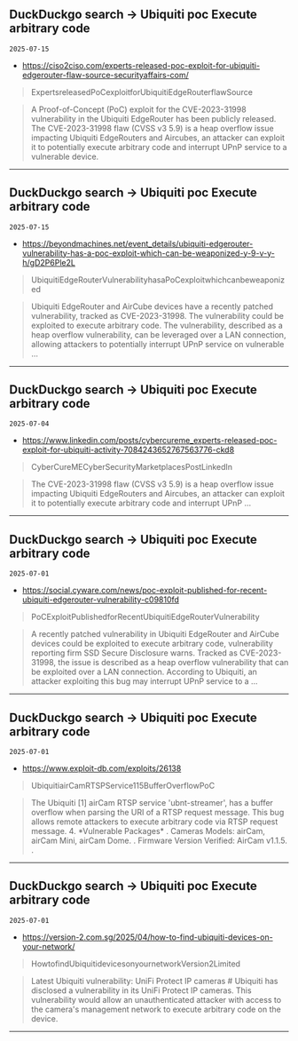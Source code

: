 ## DuckDuckgo search -> Ubiquiti poc Execute arbitrary code
`2025-07-15`

* https://ciso2ciso.com/experts-released-poc-exploit-for-ubiquiti-edgerouter-flaw-source-securityaffairs-com/

<blockquote>
 ExpertsreleasedPoCexploitforUbiquitiEdgeRouterflawSource
</blockquote>
<blockquote>
A Proof-of-Concept (PoC) exploit for the CVE-2023-31998 vulnerability in the Ubiquiti EdgeRouter has been publicly released. The CVE-2023-31998 flaw (CVSS v3 5.9) is a heap overflow issue impacting Ubiquiti EdgeRouters and Aircubes, an attacker can exploit it to potentially execute arbitrary code and interrupt UPnP service to a vulnerable device.
</blockquote>

---

## DuckDuckgo search -> Ubiquiti poc Execute arbitrary code
`2025-07-15`

* https://beyondmachines.net/event_details/ubiquiti-edgerouter-vulnerability-has-a-poc-exploit-which-can-be-weaponized-y-9-v-y-h/gD2P6Ple2L

<blockquote>
 UbiquitiEdgeRouterVulnerabilityhasaPoCexploitwhichcanbeweaponized
</blockquote>
<blockquote>
Ubiquiti EdgeRouter and AirCube devices have a recently patched vulnerability, tracked as CVE-2023-31998. The vulnerability could be exploited to execute arbitrary code. The vulnerability, described as a heap overflow vulnerability, can be leveraged over a LAN connection, allowing attackers to potentially interrupt UPnP service on vulnerable ...
</blockquote>

---

## DuckDuckgo search -> Ubiquiti poc Execute arbitrary code
`2025-07-04`

* https://www.linkedin.com/posts/cybercureme_experts-released-poc-exploit-for-ubiquiti-activity-7084243652767563776-ckd8

<blockquote>
 CyberCureMECyberSecurityMarketplacesPostLinkedIn
</blockquote>
<blockquote>
The CVE-2023-31998 flaw (CVSS v3 5.9) is a heap overflow issue impacting Ubiquiti EdgeRouters and Aircubes, an attacker can exploit it to potentially execute arbitrary code and interrupt UPnP ...
</blockquote>

---

## DuckDuckgo search -> Ubiquiti poc Execute arbitrary code
`2025-07-01`

* https://social.cyware.com/news/poc-exploit-published-for-recent-ubiquiti-edgerouter-vulnerability-c09810fd

<blockquote>
 PoCExploitPublishedforRecentUbiquitiEdgeRouterVulnerability
</blockquote>
<blockquote>
A recently patched vulnerability in Ubiquiti EdgeRouter and AirCube devices could be exploited to execute arbitrary code, vulnerability reporting firm SSD Secure Disclosure warns. Tracked as CVE-2023-31998, the issue is described as a heap overflow vulnerability that can be exploited over a LAN connection. According to Ubiquiti, an attacker exploiting this bug may interrupt UPnP service to a ...
</blockquote>

---

## DuckDuckgo search -> Ubiquiti poc Execute arbitrary code
`2025-07-01`

* https://www.exploit-db.com/exploits/26138

<blockquote>
 UbiquitiairCamRTSPService115BufferOverflowPoC
</blockquote>
<blockquote>
The Ubiquiti [1] airCam RTSP service 'ubnt-streamer', has a buffer overflow when parsing the URI of a RTSP request message. This bug allows remote attackers to execute arbitrary code via RTSP request message. 4. *Vulnerable Packages* . Cameras Models: airCam, airCam Mini, airCam Dome. . Firmware Version Verified: AirCam v1.1.5. .
</blockquote>

---

## DuckDuckgo search -> Ubiquiti poc Execute arbitrary code
`2025-07-01`

* https://version-2.com.sg/2025/04/how-to-find-ubiquiti-devices-on-your-network/

<blockquote>
 HowtofindUbiquitidevicesonyournetworkVersion2Limited
</blockquote>
<blockquote>
Latest Ubiquiti vulnerability: UniFi Protect IP cameras &#35; Ubiquiti has disclosed a vulnerability in its UniFi Protect IP cameras. This vulnerability would allow an unauthenticated attacker with access to the camera's management network to execute arbitrary code on the device.
</blockquote>

---

